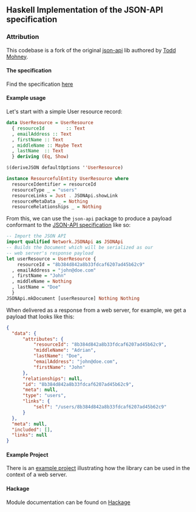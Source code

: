 ## Haskell Implementation of the JSON-API specification

### Attribution

This codebase is a fork of the original [json-api](https://github.com/toddmohney/json-api) lib authored by [Todd Mohney](https://github.com/toddmohney).

#### The specification

Find the specification [here](http://jsonapi.org/)

#### Example usage

Let's start with a simple User resource record:

```Haskell
data UserResource = UserResource
  { resourceId        :: Text
  , emailAddress :: Text
  , firstName :: Text
  , middleName :: Maybe Text
  , lastName  :: Text
  } deriving (Eq, Show)

$(deriveJSON defaultOptions ''UserResource)

instance ResourcefulEntity UserResource where
  resourceIdentifier = resourceId
  resourceType _ = "users"
  resourceLinks = Just . JSONApi.showLink
  resourceMetaData _ = Nothing
  resourceRelationships _ = Nothing
```

From this, we can use the `json-api` package to produce a payload conformant
to the [JSON-API specification](http://jsonapi.org/) like so:

```Haskell
-- Import the JSON API
import qualified Network.JSONApi as JSONApi
-- Builds the Document which will be serialized as our
-- web server's response payload
let userResource = UserResource {
    resourceId = "8b384d842a8b33fdcaf6207ad45b62c9"
  , emailAddress = "john@doe.com"
  , firstName = "John"
  , middleName = Nothing
  , lastName = "Doe"
  }
JSONApi.mkDocument [userResource] Nothing Nothing
```

When delivered as a response from a web server, for example, we get a payload
that looks like this:

```JSON
{
  "data": {
      "attributes": {
          "resourceId": "8b384d842a8b33fdcaf6207ad45b62c9",
          "middleName": "Adrian",
          "lastName": "Doe",
          "emailAddress": "john@doe.com",
          "firstName": "John"
      },
      "relationships": null,
      "id": "8b384d842a8b33fdcaf6207ad45b62c9",
      "meta": null,
      "type": "users",
      "links": {
          "self": "/users/8b384d842a8b33fdcaf6207ad45b62c9"
      }
  },
  "meta": null,
  "included": [],
  "links": null
}
```

#### Example Project

There is an [example project](https://github.com/shirren/servant-store) illustrating how the library can be used in the context of a web server.

#### Hackage

Module documentation can be found on [Hackage](http://hackage.haskell.org/package/json-api-lib)
